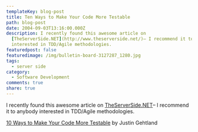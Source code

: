 ```yaml
---
templateKey: blog-post
title: Ten Ways to Make Your Code More Testable
path: blog-post
date: 2004-09-03T13:16:00.000Z
description: I recently found this awesome article on
  [TheServerSide.NET](http://www.theserverside.net/)– I recommend it to anybody
  interested in TDD/Agile methodologies.
featuredpost: false
featuredimage: /img/bulletin-board-3127287_1280.jpg
tags:
  - server side
category:
  - Software Development
comments: true
share: true
---
```

I recently found this awesome article on [TheServerSide.NET](http://www.theserverside.net/)– I recommend it to anybody interested in TDD/Agile methodologies.

[10 Ways to Make Your Code More Testable](http://www.theserverside.net/articles/showarticle.tss?id=10WaysTestableCode) by Justin Gehtland